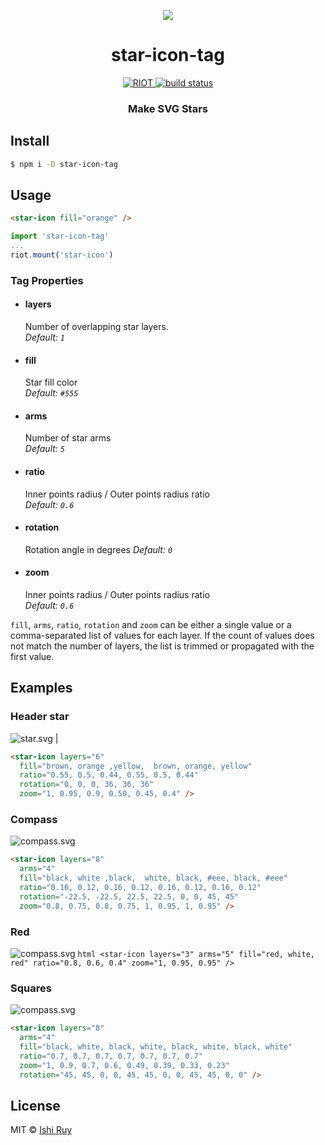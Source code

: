 <p align="center"><img src="examples/star.svg"></p>
<h1 align="center">star-icon-tag</h1>
<p align="center">
  <a href="https://riotjs.com">
    <img src="http://riotjs.com/img/logo/riot60x.png" alt="RIOT">
  </a>
  <a href="https://travis-ci.org/nhz-io/star-icon-tag">
    <img src="https://travis-ci.org/nhz-io/star-icon-tag.svg?branch=master" alt="build status">
  </a>
</p>
<h3 align="center">Make SVG Stars</h3>

## Install

```sh
$ npm i -D star-icon-tag
```

## Usage
```html
<star-icon fill="orange" />
```

```js
import 'star-icon-tag'
...
riot.mount('star-icon')
```

### Tag Properties

* #### layers
  Number of overlapping star layers.  
  *Default: `1`*

* #### fill
  Star fill color  
  *Default: `#555`*

* #### arms
  Number of star arms  
  *Default: `5`*

* #### ratio
  Inner points radius / Outer points radius ratio  
  *Default: `0.6`*

* #### rotation
  Rotation angle in degrees
  *Default: `0`*

* #### zoom
  Inner points radius / Outer points radius ratio  
  *Default: `0.6`*

`fill`, `arms`, `ratio`, `rotation` and `zoom` can be either a single value
or a comma-separated list of values for each layer. If the count of values
does not match the number of layers, the list is trimmed or propagated with
the first value.


## Examples

### Header star
![star.svg](examples/star.svg) |
  ```html
  <star-icon layers="6"
    fill="brown, orange ,yellow,  brown, orange, yellow"
    ratio="0.55, 0.5, 0.44, 0.55, 0.5, 0.44"
    rotation="0, 0, 0, 36, 36, 36"
    zoom="1, 0.95, 0.9, 0.50, 0.45, 0.4" />
  ```

### Compass
![compass.svg](examples/compass.svg)
  ```html
  <star-icon layers="8"
    arms="4"
    fill="black, white ,black,  white, black, #eee, black, #eee"
    ratio="0.16, 0.12, 0.16, 0.12, 0.16, 0.12, 0.16, 0.12"
    rotation="-22.5, -22.5, 22.5, 22.5, 0, 0, 45, 45"
    zoom="0.8, 0.75, 0.8, 0.75, 1, 0.95, 1, 0.95" />
  ```

### Red
![compass.svg](examples/red.svg)
    ```html
    <star-icon layers="3"
      arms="5"
      fill="red, white, red"
      ratio="0.8, 0.6, 0.4"
      zoom="1, 0.95, 0.95" />
    ```

### Squares
![compass.svg](examples/squares.svg)
  ```html
  <star-icon layers="8"
    arms="4"
    fill="black, white, black, white, black, white, black, white"
    ratio="0.7, 0.7, 0.7, 0.7, 0.7, 0.7, 0.7"
    zoom="1, 0.9, 0.7, 0.6, 0.49, 0.39, 0.33, 0.23"
    rotation="45, 45, 0, 0, 45, 45, 0, 0, 45, 45, 0, 0" />
  ```

## License

MIT © [Ishi Ruy](https://nhz.io/star-icon-tag)
